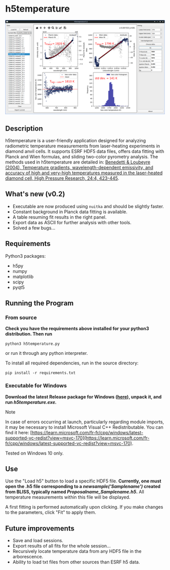 # h5temperature

![An example](example.png)

## Description

h5temperature is a user-friendly application designed for analyzing radiometric temperature measurements from laser-heating experiments in diamond anvil cells. It supports ESRF HDF5 data files, offers data fitting with Planck and Wien formulas, and sliding two-color pyrometry analysis. The methods used in h5temperature are detailed in: [Benedetti & Loubeyre (2004), Temperature gradients,
wavelength-dependent emissivity, and accuracy of high and very-high temperatures
measured in the laser-heated diamond cell, High Pressure Research, 24:4, 423-445](https://doi.org/10.1080/08957950412331331718). 

## What's new (v0.2)
* Executable are now produced using `nuitka` and should be slightly faster.
* Constant background in Planck data fitting is available.
* A table resuming fit results in the right panel.
* Export data as ASCII for further analysis with other tools.
* Solved a few bugs...

## Requirements 

Python3 packages:

* h5py
* numpy
* matplotlib
* scipy
* pyqt5

## Running the Program

### From source 

__Check you have the requirements above installed for your python3 distribution. Then run__

```
python3 h5temperature.py
```
or run it through any python interpreter.

To install all required dependencies, run in the source directory:
```
pip install -r requirements.txt
```

### Executable for Windows 

__Download the latest Release package for Windows ([here](https://github.com/alexisforestier/h5temperature/releases/download/v0.2-win10/h5temperature-v0.2-win10.zip)), unpack it, and run *h5temperature.exe.*__ 


> [!NOTE]  
>In case of errors occurring at launch, particularly regarding module imports, it may be necessary to install Microsoft Visual C++ Redistributable. You can find it here: [https://learn.microsoft.com/fr-fr/cpp/windows/latest-supported-vc-redist?view=msvc-170](https://learn.microsoft.com/fr-fr/cpp/windows/latest-supported-vc-redist?view=msvc-170).

Tested on Windows 10 only.

## Use 

Use the "Load h5" button to load a specific HDF5 file. **Currently, one must open the .h5 file corresponding to a *newsample('Samplename')* created from BLISS, typically named *Proposalname_Samplename.h5*.** 
All temperature measurements within this file will be displayed.

A first fitting is performed automatically upon clicking. If you make changes to the parameters, click "Fit" to apply them. 

## Future improvements

* Save and load sessions.
* Export results of all fits for the whole session...
* Recursively locate temperature data from any HDF5 file in the arborescence.
* Ability to load txt files from other sources than ESRF h5 data.
